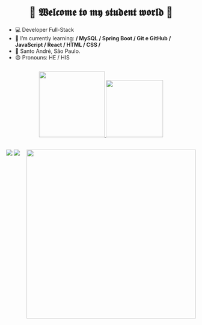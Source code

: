 ### <h1 align="center">👾 𝖂𝖊𝖑𝖈𝖔𝖒𝖊 𝖙𝖔 𝖒𝖞 𝖘𝖙𝖚𝖉𝖊𝖓𝖙 𝖜𝖔𝖗𝖑𝖉 👾</h2> 


- 💻 Developer Full-Stack
- 🌱 I’m currently learning: **/ MySQL / Spring Boot / Git e GitHub / JavaScript / React / HTML / CSS /**
- 🏡 Santo André, São Paulo.
- 😄 Pronouns: HE / HIS

</div>

##

<div>
  
<div align="center">
  <a href="https://github.com/rafaballerini">
  <img height="175em" src="https://github-readme-stats.vercel.app/api?username=dogzeira&show_icons=true&theme=dark&include_all_commits=true&count_private=true&title_color=3d1594&icon_color=3d1594"/>
  <img height="152em" src="https://github-readme-stats.vercel.app/api/top-langs/?username=dogzeira&layout=compact&langs_count=7&theme=dark&title_color=3d1594"/>   
  
  </div>
  
  ##
  <img align="right" width="450px" src="https://clubedosgeeks.com.br/wp-content/uploads/2016/01/dormrm.gif">  
  <div>  
  <a href="https://instagram.com/_dogzeiraa_" target="_blank"><img src="https://img.shields.io/badge/-Instagram-%23E4405F?style=for-the-badge&logo=instagram&logoColor=white" target="_blank"></a> 
        <a href="https://www.linkedin.com/in/doug-rocha/" target="_blank"><img src="https://img.shields.io/badge/-LinkedIn-%230077B5?style=for-the-badge&logo=linkedin&logoColor=white" target="_blank"></a> 
    
    
  


   
